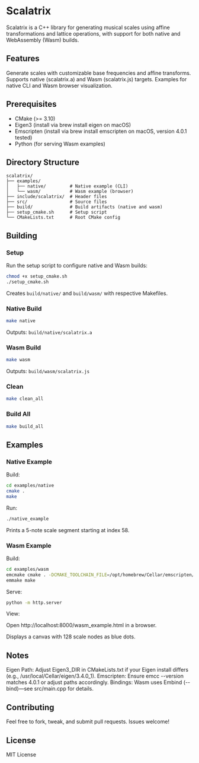 # Scalatrix

Scalatrix is a C++ library for generating musical scales using affine transformations and lattice operations, with support for both native and WebAssembly (Wasm) builds.

## Features

Generate scales with customizable base frequencies and affine transforms.
Supports native (scalatrix.a) and Wasm (scalatrix.js) targets.
Examples for native CLI and Wasm browser visualization.

## Prerequisites
- CMake (>= 3.10)
- Eigen3 (install via brew install eigen on macOS)
- Emscripten (install via brew install emscripten on macOS, version 4.0.1 tested)
- Python (for serving Wasm examples)

## Directory Structure

```
scalatrix/
├── examples/
│   ├── native/         # Native example (CLI)
│   └── wasm/           # Wasm example (browser)
├── include/scalatrix/  # Header files
├── src/                # Source files
├── build/              # Build artifacts (native and wasm)
├── setup_cmake.sh      # Setup script
└── CMakeLists.txt      # Root CMake config
```

## Building

### Setup

Run the setup script to configure native and Wasm builds:

```bash
chmod +x setup_cmake.sh
./setup_cmake.sh
```

Creates `build/native/` and `build/wasm/` with respective Makefiles.

### Native Build

```bash
make native
```

Outputs: `build/native/scalatrix.a`

### Wasm Build

```bash
make wasm
```
Outputs: `build/wasm/scalatrix.js`

### Clean

```bash
make clean_all
```

### Build All

```bash
make build_all
```

## Examples

### Native Example

Build:

```bash
cd examples/native
cmake .
make
```

Run:

```bash
./native_example
```

Prints a 5-note scale segment starting at index 58.

### Wasm Example

Build:
```bash
cd examples/wasm
emcmake cmake . -DCMAKE_TOOLCHAIN_FILE=/opt/homebrew/Cellar/emscripten/4.0.1/libexec/cmake/Modules/Platform/Emscripten.cmake -DCMAKE_PREFIX_PATH="/opt/homebrew/Cellar/eigen/3.4.0_1"
emmake make
```

Serve:
```bash
python -m http.server
```

View:

Open http://localhost:8000/wasm_example.html in a browser.

Displays a canvas with 128 scale nodes as blue dots.

## Notes

Eigen Path: Adjust Eigen3_DIR in CMakeLists.txt if your Eigen install differs (e.g., /usr/local/Cellar/eigen/3.4.0_1).
Emscripten: Ensure emcc --version matches 4.0.1 or adjust paths accordingly.
Bindings: Wasm uses Embind (--bind)—see src/main.cpp for details.

## Contributing
Feel free to fork, tweak, and submit pull requests. Issues welcome!

## License
MIT License